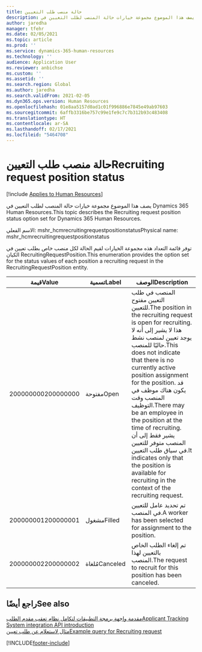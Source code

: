 ```yaml
---
title: حالة منصب طلب التعيين
description: يصف هذا الموضوع مجموعة خيارات حالة المنصب لطلب التعيين في Dynamics 365 Human Resources.
author: jaredha
manager: tfehr
ms.date: 02/05/2021
ms.topic: article
ms.prod: ''
ms.service: dynamics-365-human-resources
ms.technology: ''
audience: Application User
ms.reviewer: anbichse
ms.custom: ''
ms.assetid: ''
ms.search.region: Global
ms.author: jaredha
ms.search.validFrom: 2021-02-05
ms.dyn365.ops.version: Human Resources
ms.openlocfilehash: 01e8aa5157d0ad1c01f996886e7845e49ab97603
ms.sourcegitcommit: 6affb3316be757c99e1fe9c7c7b312b93c483408
ms.translationtype: HT
ms.contentlocale: ar-SA
ms.lasthandoff: 02/17/2021
ms.locfileid: "5464708"
---
```

# <a name="recruiting-request-position-status"></a><span data-ttu-id="eae22-103">حالة منصب طلب التعيين</span><span class="sxs-lookup"><span data-stu-id="eae22-103">Recruiting request position status</span></span>

[!include [Applies to Human Resources](../includes/applies-to-hr.md)]

<span data-ttu-id="eae22-104">يصف هذا الموضوع مجموعة خيارات حالة المنصب لطلب التعيين في Dynamics 365 Human Resources.</span><span class="sxs-lookup"><span data-stu-id="eae22-104">This topic describes the Recruiting request position status option set for Dynamics 365 Human Resources.</span></span>

<span data-ttu-id="eae22-105">الاسم الفعلي: mshr_hcmrecruitingrequestpositionstatus</span><span class="sxs-lookup"><span data-stu-id="eae22-105">Physical name: mshr_hcmrecruitingrequestpositionstatus</span></span>

<span data-ttu-id="eae22-106">توفر قائمة التعداد هذه مجموعة الخيارات لقيم الحالة لكل منصب خاص بطلب تعيين في الكيان RecruitingRequestPosition.</span><span class="sxs-lookup"><span data-stu-id="eae22-106">This enumeration provides the option set for the status values of each position a recruiting request in the RecruitingRequestPosition entity.</span></span>

| <span data-ttu-id="eae22-107">قيمة</span><span class="sxs-lookup"><span data-stu-id="eae22-107">Value</span></span> | <span data-ttu-id="eae22-108">تسمية</span><span class="sxs-lookup"><span data-stu-id="eae22-108">Label</span></span> | <span data-ttu-id="eae22-109">الوصف</span><span class="sxs-lookup"><span data-stu-id="eae22-109">Description</span></span> |
| --- | --- | --- |
| <span data-ttu-id="eae22-110">200000000</span><span class="sxs-lookup"><span data-stu-id="eae22-110">200000000</span></span> | <span data-ttu-id="eae22-111">مفتوحة</span><span class="sxs-lookup"><span data-stu-id="eae22-111">Open</span></span> | <span data-ttu-id="eae22-112">المنصب في طلب التعيين مفتوح للتعيين.</span><span class="sxs-lookup"><span data-stu-id="eae22-112">The position in the recruiting request is open for recruiting.</span></span> <span data-ttu-id="eae22-113">هذا لا يشير إلى أنه لا يوجد تعيين لمنصب نشط حاليًا للمنصب.</span><span class="sxs-lookup"><span data-stu-id="eae22-113">This does not indicate that there is no currently active position assignment for the position.</span></span> <span data-ttu-id="eae22-114">قد يكون هناك موظف في المنصب وقت التوظيف.</span><span class="sxs-lookup"><span data-stu-id="eae22-114">There may be an employee in the position at the time of recruiting.</span></span> <span data-ttu-id="eae22-115">يشير فقط إلى أن المنصب متوفر للتعيين في سياق طلب التعيين.</span><span class="sxs-lookup"><span data-stu-id="eae22-115">It indicates only that the position is available for recruiting in the context of the recruiting request.</span></span> |
| <span data-ttu-id="eae22-116">200000001</span><span class="sxs-lookup"><span data-stu-id="eae22-116">200000001</span></span> | <span data-ttu-id="eae22-117">مشغول‬</span><span class="sxs-lookup"><span data-stu-id="eae22-117">Filled</span></span> | <span data-ttu-id="eae22-118">تم تحديد عامل للتعيين في المنصب.</span><span class="sxs-lookup"><span data-stu-id="eae22-118">A worker has been selected for assignment to the position.</span></span> |
| <span data-ttu-id="eae22-119">200000002</span><span class="sxs-lookup"><span data-stu-id="eae22-119">200000002</span></span> | <span data-ttu-id="eae22-120">مُلغاة</span><span class="sxs-lookup"><span data-stu-id="eae22-120">Canceled</span></span> | <span data-ttu-id="eae22-121">تم إلغاء الطلب الخاص بالتعيين لهذا المنصب.</span><span class="sxs-lookup"><span data-stu-id="eae22-121">The request to recruit for this position has been canceled.</span></span> |

## <a name="see-also"></a><span data-ttu-id="eae22-122">راجع أيضًا</span><span class="sxs-lookup"><span data-stu-id="eae22-122">See also</span></span>

[<span data-ttu-id="eae22-123">مقدمة واجهة برمجة التطبيقات لتكامل نظام تعقب مقدم الطلب</span><span class="sxs-lookup"><span data-stu-id="eae22-123">Applicant Tracking System integration API introduction</span></span>](hr-admin-integration-ats-api-introduction.md)<br>
[<span data-ttu-id="eae22-124">مثال لاستعلام عن طلب تعيين</span><span class="sxs-lookup"><span data-stu-id="eae22-124">Example query for Recruiting request</span></span>](hr-admin-integration-ats-api-recruiting-request-example-query.md)


[!INCLUDE[footer-include](../includes/footer-banner.md)]